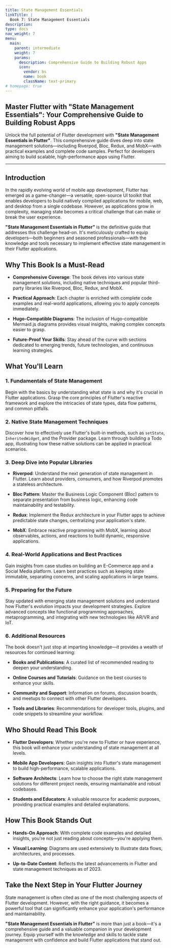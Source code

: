 ```yaml
---
title: State Management Essentials
linkTitle: |
  Book 7: State Management Essentials
description: 
type: docs
nav_weight: 7
menu:
  main:
    parent: intermediate
    weight: 7
    params:
      description: Comprehensive Guide to Building Robust Apps
      icon:
        vendor: bs
        name: book
        className: text-primary
# homepage: true
---
```


## Master Flutter with "State Management Essentials": Your Comprehensive Guide to Building Robust Apps

Unlock the full potential of Flutter development with **"State Management Essentials in Flutter"**. This comprehensive guide dives deep into state management solutions—including Riverpod, Bloc, Redux, and MobX—with practical examples and complete code samples. Perfect for developers aiming to build scalable, high-performance apps using Flutter.

---

## Introduction

In the rapidly evolving world of mobile app development, Flutter has emerged as a game-changer—a versatile, open-source UI toolkit that enables developers to build natively compiled applications for mobile, web, and desktop from a single codebase. However, as applications grow in complexity, managing state becomes a critical challenge that can make or break the user experience.

**"State Management Essentials in Flutter"** is the definitive guide that addresses this challenge head-on. It's meticulously crafted to equip developers—both beginners and seasoned professionals—with the knowledge and tools necessary to implement effective state management in their Flutter applications.

## Why This Book Is a Must-Read

- **Comprehensive Coverage**: The book delves into various state management solutions, including native techniques and popular third-party libraries like Riverpod, Bloc, Redux, and MobX.

- **Practical Approach**: Each chapter is enriched with complete code examples and real-world applications, allowing you to apply concepts immediately.

- **Hugo-Compatible Diagrams**: The inclusion of Hugo-compatible Mermaid.js diagrams provides visual insights, making complex concepts easier to grasp.

- **Future-Proof Your Skills**: Stay ahead of the curve with sections dedicated to emerging trends, future technologies, and continuous learning strategies.

## What You'll Learn

### **1. Fundamentals of State Management**

Begin with the basics by understanding what state is and why it's crucial in Flutter applications. Grasp the core principles of Flutter's reactive framework and explore the intricacies of state types, data flow patterns, and common pitfalls.

### **2. Native State Management Techniques**

Discover how to effectively use Flutter's built-in methods, such as `setState`, `InheritedWidget`, and the Provider package. Learn through building a Todo app, illustrating how these native solutions can be applied in practical scenarios.

### **3. Deep Dive into Popular Libraries**

- **Riverpod**: Understand the next generation of state management in Flutter. Learn about providers, consumers, and how Riverpod promotes a stateless architecture.

- **Bloc Pattern**: Master the Business Logic Component (Bloc) pattern to separate presentation from business logic, enhancing code maintainability and testability.

- **Redux**: Implement the Redux architecture in your Flutter apps to achieve predictable state changes, centralizing your application's state.

- **MobX**: Embrace reactive programming with MobX, learning about observables, actions, and reactions to build dynamic, responsive applications.

### **4. Real-World Applications and Best Practices**

Gain insights from case studies on building an E-Commerce app and a Social Media platform. Learn best practices such as keeping state immutable, separating concerns, and scaling applications in large teams.

### **5. Preparing for the Future**

Stay updated with emerging state management solutions and understand how Flutter's evolution impacts your development strategies. Explore advanced concepts like functional programming approaches, metaprogramming, and integrating with new technologies like AR/VR and IoT.

### **6. Additional Resources**

The book doesn't just stop at imparting knowledge—it provides a wealth of resources for continued learning:

- **Books and Publications**: A curated list of recommended reading to deepen your understanding.

- **Online Courses and Tutorials**: Guidance on the best courses to enhance your skills.

- **Community and Support**: Information on forums, discussion boards, and meetups to connect with other Flutter developers.

- **Tools and Libraries**: Recommendations for developer tools, plugins, and code snippets to streamline your workflow.

## Who Should Read This Book

- **Flutter Developers**: Whether you're new to Flutter or have experience, this book will enhance your understanding of state management at all levels.

- **Mobile App Developers**: Gain insights into Flutter's state management to build high-performance, scalable applications.

- **Software Architects**: Learn how to choose the right state management solutions for different project needs, ensuring maintainable and robust codebases.

- **Students and Educators**: A valuable resource for academic purposes, providing practical examples and detailed explanations.

## How This Book Stands Out

- **Hands-On Approach**: With complete code examples and detailed insights, you're not just reading about concepts—you're applying them.

- **Visual Learning**: Diagrams are used extensively to illustrate data flows, architectures, and processes.

- **Up-to-Date Content**: Reflects the latest advancements in Flutter and state management techniques as of 2023.

## Take the Next Step in Your Flutter Journey

State management is often cited as one of the most challenging aspects of Flutter development. However, with the right guidance, it becomes a powerful tool that can significantly enhance your application's performance and maintainability.

**"State Management Essentials in Flutter"** is more than just a book—it's a comprehensive guide and a valuable companion in your development journey. Equip yourself with the knowledge and skills to tackle state management with confidence and build Flutter applications that stand out.

